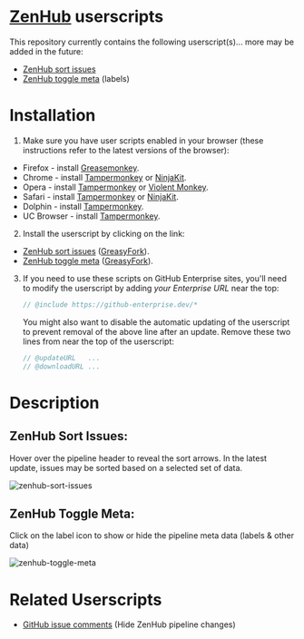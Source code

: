 # [ZenHub](https://www.zenhub.io/) userscripts

This repository currently contains the following userscript(s)... more may be added in the future:

* [ZenHub sort issues](#zenhub-sort-issues)
* [ZenHub toggle meta](#zenhub-toggle-meta) (labels)

# Installation

1. Make sure you have user scripts enabled in your browser (these instructions refer to the latest versions of the browser):

  * Firefox - install [Greasemonkey](https://addons.mozilla.org/en-US/firefox/addon/greasemonkey/).
  * Chrome - install [Tampermonkey](https://tampermonkey.net/?ext=dhdg&browser=chrome) or [NinjaKit](https://chrome.google.com/webstore/detail/gpbepnljaakggeobkclonlkhbdgccfek).
  * Opera - install [Tampermonkey](https://tampermonkey.net/?ext=dhdg&browser=opera) or [Violent Monkey](https://addons.opera.com/en/extensions/details/violent-monkey/).
  * Safari - install [Tampermonkey](https://tampermonkey.net/?ext=dhdg&browser=safari) or [NinjaKit](http://ss-o.net/safari/extension/NinjaKit.safariextz).
  * Dolphin - install [Tampermonkey](https://tampermonkey.net/?ext=dhdg&browser=dolphin).
  * UC Browser - install [Tampermonkey](https://tampermonkey.net/?ext=dhdg&browser=ucweb).

2. Install the userscript by clicking on the link:

  * [ZenHub sort issues](https://raw.githubusercontent.com/Mottie/ZenHub-userscripts/master/zenhub-sort-issues.user.js) ([GreasyFork](https://greasyfork.org/en/scripts/18116-zenhub-sort-issues)).
  * [ZenHub toggle meta](https://raw.githubusercontent.com/Mottie/ZenHub-userscripts/master/zenhub-toggle-meta.user.js) ([GreasyFork](https://greasyfork.org/en/scripts/18119-zenhub-toggle-meta)).

3. If you need to use these scripts on GitHub Enterprise sites, you'll need to modify the userscript by adding *your Enterprise URL* near the top:

      ```js
      // @include https://github-enterprise.dev/*
      ```

   You might also want to disable the automatic updating of the userscript to prevent removal of the above line after an update. Remove these two lines from near the top of the userscript:

      ```js
      // @updateURL   ...
      // @downloadURL ...
      ```

# Description

## ZenHub Sort Issues:

Hover over the pipeline header to reveal the sort arrows. In the latest update, issues may be sorted based on a selected set of data.

![zenhub-sort-issues](https://cloud.githubusercontent.com/assets/136959/14061332/ec60109a-f34b-11e5-8ae8-118ab64a45a8.gif)

## ZenHub Toggle Meta:

Click on the label icon to show or hide the pipeline meta data (labels & other data)

![zenhub-toggle-meta](https://cloud.githubusercontent.com/assets/136959/13901479/04dbfeb2-edf3-11e5-9e97-467fd929907c.gif)

# Related Userscripts

* [GitHub issue comments](https://github.com/Mottie/GitHub-userscripts/wiki/GitHub-issue-comments) (Hide ZenHub pipeline changes)
